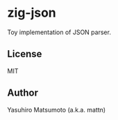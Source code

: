 # zig-json

Toy implementation of JSON parser.

## License

MIT

## Author

Yasuhiro Matsumoto (a.k.a. mattn)
